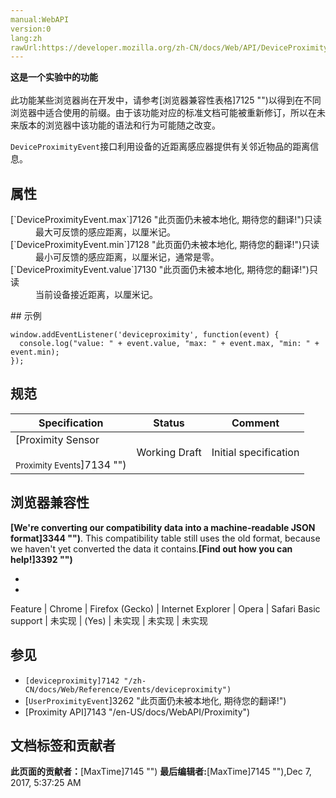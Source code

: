 ```yaml
---
manual:WebAPI
version:0
lang:zh
rawUrl:https://developer.mozilla.org/zh-CN/docs/Web/API/DeviceProximityEvent
---
```






**这是一个实验中的功能**<br></br>此功能某些浏览器尚在开发中，请参考[浏览器兼容性表格]7125 "")以得到在不同浏览器中适合使用的前缀。由于该功能对应的标准文档可能被重新修订，所以在未来版本的浏览器中该功能的语法和行为可能随之改变。




`DeviceProximityEvent`接口利用设备的近距离感应器提供有关邻近物品的距离信息。


## 属性<a name="属性"></a>
<dl><dt>[`DeviceProximityEvent.max`]7126 "此页面仍未被本地化, 期待您的翻译!")只读</dt><dd>最大可反馈的感应距离，以厘米记。</dd><dt>[`DeviceProximityEvent.min`]7128 "此页面仍未被本地化, 期待您的翻译!")只读</dt><dd>最小可反馈的感应距离，以厘米记，通常是零。</dd><dt>[`DeviceProximityEvent.value`]7130 "此页面仍未被本地化, 期待您的翻译!")只读</dt><dd>当前设备接近距离，以厘米记。</dd></dl>
## 示例<a name="示例"></a>

```
window.addEventListener('deviceproximity', function(event) {
  console.log("value: " + event.value, "max: " + event.max, "min: " + event.min);
});
```

## 规范<a name="Specifications"></a>
Specification | Status | Comment 
 ---  |  ---  |  ---  | 
[Proximity Sensor<br></br><small>Proximity Events</small>]7134 "") | Working Draft | Initial specification 


## 浏览器兼容性<a name="浏览器兼容性"></a>


**[We&#39;re converting our compatibility data into a machine-readable JSON format]3344 "")**. This compatibility table still uses the old format, because we haven&#39;t yet converted the data it contains.**[Find out how you can help!]3392 "")**


* 
* 
Feature | Chrome | Firefox (Gecko) | Internet Explorer | Opera | Safari 
Basic support | 未实现 | (Yes) | 未实现 | 未实现 | 未实现 




## 参见<a name="参见"></a>

* `[deviceproximity]7142 "/zh-CN/docs/Web/Reference/Events/deviceproximity")`
* [`UserProximityEvent`]3262 "此页面仍未被本地化, 期待您的翻译!")
* [Proximity API]7143 "/en-US/docs/WebAPI/Proximity")



## 文档标签和贡献者
**此页面的贡献者：**[MaxTime]7145 "")
**最后编辑者:**[MaxTime]7145 ""),<time>Dec 7, 2017, 5:37:25 AM</time>


